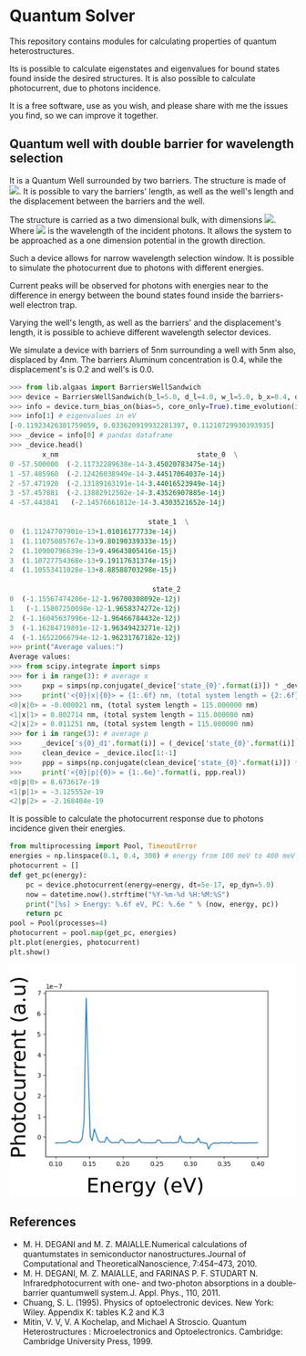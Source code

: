 # Quantum Solver

This repository contains modules for calculating properties of quantum heterostructures.

Its is possible to calculate eigenstates and eigenvalues for bound states found inside the desired structures. It is also possible to calculate photocurrent, due to photons incidence.

It is a free software, use as you wish, and please share with me the issues you find, so we can improve it together.

## Quantum well with double barrier for wavelength selection

It is a Quantum Well surrounded by two barriers. The structure is made of <img src="https://latex.codecogs.com/gif.latex?Al_{x}Ga_{1-x}As/GaAs" />. It is possible to vary the barriers' length, as well as the well's length and the displacement between the barriers and the well.

The structure is carried as a two dimensional bulk, with dimensions <img src="https://latex.codecogs.com/gif.latex?L_x%20\sim%20\lambda_f%20\ll%20L_y,%20L_z" />. Where <img src="https://latex.codecogs.com/gif.latex?\lambda_f" /> is the wavelength of the incident photons. It allows the system to be approached as a one dimension potential in the growth direction.

Such a device allows for narrow wavelength selection window. It is possible to simulate the photocurrent due to photons with different energies.

Current peaks will be observed for photons with energies near to the difference in energy between the bound states found inside the barriers-well electron trap.

Varying the well's length, as well as the barriers' and the displacement's length, it is possible to achieve different wavelength selector devices.

We simulate a device with barriers of 5nm surrounding a well with 5nm also, displaced by 4nm. The barriers Aluminum concentration is 0.4, while the displacement's is 0.2 and well's is 0.0.

```python
>>> from lib.algaas import BarriersWellSandwich
>>> device = BarriersWellSandwich(b_l=5.0, d_l=4.0, w_l=5.0, b_x=0.4, d_x=0.2, w_x=0.0)
>>> info = device.turn_bias_on(bias=5, core_only=True).time_evolution(imaginary=True, n=3, steps=20000).get_system_states()
>>> info[1] # eigenvalues in eV
[-0.11923426381759059, 0.033620919932281397, 0.11210729930393935]
>>> _device = info[0] # pandas dataframe
>>> _device.head()
        x_nm                                  state_0  \
0 -57.500000  (-2.11732289638e-14-3.45020783475e-14j)
1 -57.485960  (-2.12426038949e-14-3.44517064037e-14j)
2 -57.471920  (-2.13189163191e-14-3.44016523949e-14j)
3 -57.457881  (-2.13882912502e-14-3.43526907885e-14j)
4 -57.443841   (-2.14576661812e-14-3.4303521652e-14j)

                                  state_1  \
0  (1.11247707901e-13+1.01016177733e-14j)
1  (1.11075085767e-13+9.80190339333e-15j)
2  (1.10900796639e-13+9.49643805416e-15j)
3  (1.10727754368e-13+9.19117631374e-15j)
4  (1.10553411028e-13+8.88588703298e-15j)

                                   state_2
0  (-1.15567474206e-12-1.96700308092e-12j)
1   (-1.15807250098e-12-1.9658374272e-12j)
2  (-1.16045637996e-12-1.96466784432e-12j)
3  (-1.16284719891e-12-1.96349423271e-12j)
4  (-1.16522066794e-12-1.96231767182e-12j)
>>> print("Average values:")
Average values:
>>> from scipy.integrate import simps
>>> for i in range(3): # average x
>>>     pxp = simps(np.conjugate(_device['state_{0}'.format(i)]) * _device['x_nm'] * _device['state_{0}'.format(i)], _device['x_nm'])
>>>     print('<{0}|x|{0}> = {1:.6f} nm, (total system length = {2:.6f} nm)'.format(i, pxp.real, np.ptp(_device.x_nm)))
<0|x|0> = -0.000021 nm, (total system length = 115.000000 nm)
<1|x|1> = 0.002714 nm, (total system length = 115.000000 nm)
<2|x|2> = 0.011251 nm, (total system length = 115.000000 nm)
>>> for i in range(3): # average p
>>>     _device['s{0}_d1'.format(i)] = (_device['state_{0}'.format(i)].shift(1) - _device['state_{0}'.format(i)].shift(-1)) / (2*_device['x_nm'].diff>>> ())
>>>     clean_device = _device.iloc[1:-1]
>>>     ppp = simps(np.conjugate(clean_device['state_{0}'.format(i)]) * clean_device['s{0}_d1'.format(i)], clean_device['x_nm'])
>>>     print('<{0}|p|{0}> = {1:.6e}'.format(i, ppp.real))
<0|p|0> = 8.673617e-19
<1|p|1> = -3.125552e-19
<2|p|2> = -2.168404e-19
```

It is possible to calculate the photocurrent response due to photons incidence given their energies.

```python
from multiprocessing import Pool, TimeoutError
energies = np.linspace(0.1, 0.4, 300) # energy from 100 meV to 400 meV
photocurrent = []
def get_pc(energy):
    pc = device.photocurrent(energy=energy, dt=5e-17, ep_dyn=5.0)
    now = datetime.now().strftime("%Y-%m-%d %H:%M:%S")
    print("[%s] > Energy: %.6f eV, PC: %.6e " % (now, energy, pc))
    return pc
pool = Pool(processes=4)
photocurrent = pool.map(get_pc, energies)
plt.plot(energies, photocurrent)
plt.show()
```
<img src="images/BarriersWellSandwich_3_20000_5_00_0_00.png">

## References

- M.  H.  DEGANI  and  M.  Z.  MAIALLE.Numerical  calculations  of  quantumstates in semiconductor nanostructures.Journal  of  Computational  and  TheoreticalNanoscience, 7:454–473, 2010.
- M.  H.  DEGANI,  M.  Z.  MAIALLE,  and  FARINAS  P.  F.  STUDART  N.   Infraredphotocurrent  with  one-  and  two-photon  absorptions  in  a  double-barrier  quantumwell system.J. Appl. Phys., 110, 2011.
- Chuang, S. L. (1995). Physics of optoelectronic devices. New York: Wiley. Appendix K: tables K.2 and K.3
- Mitin, V. V, V. A Kochelap, and Michael A Stroscio. Quantum Heterostructures : Microelectronics and Optoelectronics. Cambridge: Cambridge University Press, 1999.